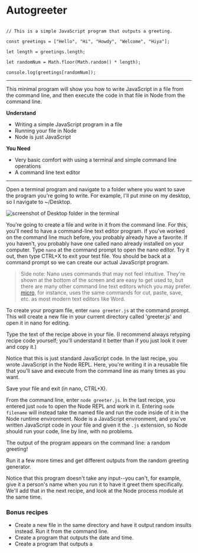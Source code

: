 # Autogreeter

````

// This is a simple JavaScript program that outputs a greeting. 

const greetings = ["Hello", "Hi", "Howdy", "Welcome", "Hiya"]; 

let length = greetings.length;

let randomNum = Math.floor(Math.random() * length);

console.log(greetings[randomNum]);

````

___

This minimal program will show you how to write JavaScript in a file from the command line, and then execute the code in that file in Node from the command line. 

**Understand**
* Writing a simple JavaScript program in a file
* Running your file in Node
* Node is just JavaScript

**You Need**
* Very basic comfort with using a terminal and simple command line operations
* A command line text editor

___

Open a terminal program and navigate to a folder where you want to save the program you're going to write. For example, I'll put mine on my desktop, so I navigate to ~/Desktop. 

![screenshot of Desktop folder in the terminal](https://github.com/bkager/Node-cookbook/assets/68086185/22b0d6c6-acb6-4165-b483-3c353db71e82)

You're going to create a file and write in it from the command line. For this, you'll need to have a command-line text editor program. If you've worked on the command line much before, you probably already have a favorite. If you haven't, you probably have one called nano already installed on your computer. Type `nano` at the command prompt to open the nano editor. Try it out, then type CTRL+X to exit your test file. You should be back at a command prompt so we can create our actual JavaScript program. 

> Side note: Nano uses commands that may not feel intuitive. They're shown at the bottom of the screen and are easy to get used to, but there are many other command line text editors which you may prefer. [micro](https://micro-editor.github.io/), for instance, uses the same commands for cut, paste, save, etc. as most modern text editors like Word.

To create your program file, enter `nano greeter.js` at the command prompt. This will create a new file in your current directory called 'greeter.js' and open it in nano for editing. 

Type the text of the recipe above in your file. (I recommend always retyping recipe code yourself; you'll understand it better than if you just look it over and copy it.)

Notice that this is just standard JavaScript code. In the last recipe, you wrote JavaScript in the Node REPL. Here, you're writing it in a reusable file that you'll save and execute from the command line as many times as you want.

Save your file and exit (in nano, CTRL+X).

From the command line, enter `node greeter.js`. In the last recipe, you entered just `node` to open the Node REPL and work in it. Entering `node filename` will instead take the named file and run the code inside of it in the Node runtime environment. Node is a JavaScript environment, and you've written JavaScript code in your file and given it the `.js` extension, so Node should run your code, line by line, with no problems. 

The output of the program appears on the command line: a random greeting!

Run it a few more times and get different outputs from the random greeting generator. 

Notice that this program doesn't take any input--you can't, for example, give it a person's name when you run it to have it greet them specifically. We'll add that in the next recipe, and look at the Node process module at the same time. 

### Bonus recipes

* Create a new file in the same directory and have it output random insults instead. Run it from the command line.
* Create a program that outputs the date and time.
* Create a program that outputs a

